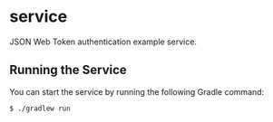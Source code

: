 # service
JSON Web Token authentication example service.

## Running the Service
You can start the service by running the following Gradle command:

    $ ./gradlew run